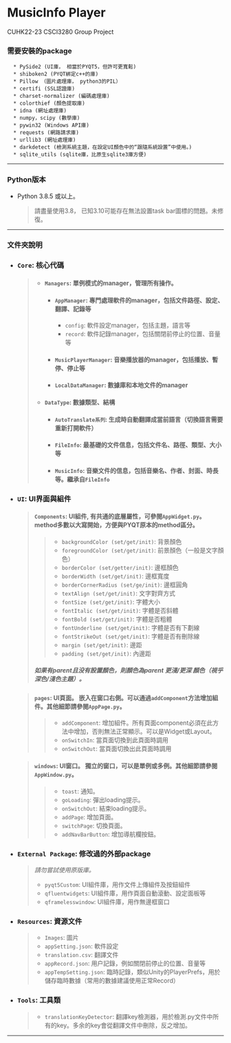 # MusicInfo Player
CUHK22-23 CSCI3280 Group Project

### 需要安裝的package
      * PySide2 (UI庫， 相當於PYQT5，但許可更寬鬆)
      * shiboken2 (PYQT綁定c++的庫)
      * Pillow （圖片處理庫， python3的PIL）
      * certifi (SSL認證庫)
      * charset-normalizer (編碼處理庫)
      * colorthief (顏色提取庫)
      * idna (網址處理庫)
      * numpy，scipy (數學庫)
      * pywin32 (Windows API庫)
      * requests (網路請求庫)
      * urllib3 (網址處理庫)
      * darkdetect (檢測系統主題，在設定UI顏色中的“跟隨系統設置”中使用。)
      * sqlite_utils (sqlite庫，比原生sqlite3庫方便)
____________________________________________________________________________________
### Python版本
* Python 3.8.5 或以上。
  > 請盡量使用3.8， 已知3.10可能存在無法設置task bar圖標的問題。未修復。
____________________________________________________________________________________
### 文件夾說明
* ### `Core`: 核心代碼
  > * #### `Managers`: 單例模式的manager，管理所有操作。
  >   * #### `AppManager`: 專門處理軟件的manager，包括文件路徑、設定、翻譯、記錄等
  >     - `config`: 軟件設定manager，包括主題，語言等
  >     - `record`: 軟件記錄manager，包括關閉前停止的位置、音量等
  >   * #### `MusicPlayerManager`: 音樂播放器的manager，包括播放、暫停、停止等
  >   * #### `LocalDataManager`: 數據庫和本地文件的manager
  > * #### `DataType`: 數據類型、結構
  >   * #### `AutoTranslate系列`: 生成時自動翻譯成當前語言（切換語言需要重新打開軟件）
  >   * #### `FileInfo`: 最基礎的文件信息，包括文件名、路徑、類型、大小等
  >   * #### `MusicInfo`: 音樂文件的信息，包括音樂名、作者、封面、時長等。繼承自`FileInfo`
* ### `UI`: UI界面與組件
  > #### `Components`: UI組件, 有共通的底層屬性，可參閱`AppWidget.py`。method多數以大寫開始，方便與PYQT原本的method區分。
  >>   - `backgroundColor (set/get/init)`: 背景顏色
  >>   - `foregroundColor (set/get/init)`: 前景顏色（一般是文字顏色）
  >>   - `borderColor (set/getter/init)`: 邊框顏色
  >>   - `borderWidth (set/get/init)`: 邊框寬度
  >>   - `borderCornerRadius (set/ge/init)`: 邊框圓角
  >>   - `textAlign (set/get/init)`: 文字對齊方式
  >>   - `fontSize (set/get/init)`: 字體大小
  >>   - `fontItalic (set/get/init)`: 字體是否斜體
  >>   - `fontBold (set/get/init)`: 字體是否粗體
  >>   - `fontUnderline (set/get/init)`: 字體是否有下劃線
  >>   - `fontStrikeOut (set/get/init)`: 字體是否有刪除線
  >>   - `margin (set/get/init)`: 邊距
  >>   - `padding (set/get/init)`: 內邊距
  > ##### 如果有parent且没有設置顏色，則顏色為parent 更淺/更深 顏色（視乎深色/淺色主題）。
 
  > #### `pages`: UI頁面。 嵌入在窗口右側。可以通過`addComponent`方法增加組件。其他細節請參閱`AppPage.py`。
  >>   - `addComponent`: 增加組件。所有頁面component必須在此方法中增加，否則無法正常顯示。可以是Widget或Layout。
  >>   - `onSwitchIn`: 當頁面切換到此頁面時調用
  >>   - `onSwitchOut`: 當頁面切換出此頁面時調用

  > #### `windows`: UI窗口。 獨立的窗口，可以是單例或多例。其他細節請參閱`AppWindow.py`。
  >>   - `toast`: 通知。
  >>   - `goLoading`: 彈出loading提示。
  >>   - `onSwitchOut`: 結束loading提示。
  >>   -  `addPage`: 增加頁面。
  >>   - `switchPage`: 切換頁面。
  >>   - `addNavBarButton`: 增加導航欄按鈕。
* ### `External Package`: 修改過的外部package
  >   *請勿嘗試使用原版庫。*
    > *  `pyqt5Custom`: UI組件庫，用作文件上傳組件及按鈕組件
    > *  `qfluentwidgets`: UI組件庫，用作頁面自動滾動、設定面板等
    > *  `qframelesswindow`: UI組件庫，用作無邊框窗口
* ### `Resources`: 資源文件
  > * `Images`: 圖片
  > * `appSetting.json`: 軟件設定
  > * `translation.csv`: 翻譯文件
  > *  `appRecord.json`: 用户記錄，例如關閉前停止的位置、音量等
  > *  `appTempSetting.json`: 臨時記錄，類似Unity的PlayerPrefs，用於儲存臨時數據（常用的數據建議使用正常Record）
* ### `Tools`: 工具類
  > * `translationKeyDetector`: 翻譯key檢測器，用於檢測.py文件中所有的key。多余的key會從翻譯文件中刪除，反之增加。

____________________________________________________________________________________